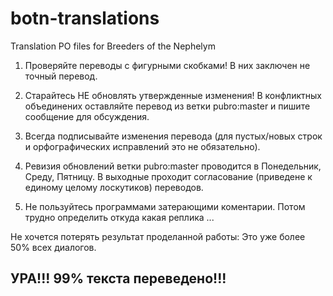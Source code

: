 # botn-translations
Translation PO files for Breeders of the Nephelym

1. Проверяйте переводы с фигурными скобками! В них заключен не точный перевод.

2. Старайтесь НЕ обновлять утвержденные изменения! В конфликтных объединених оставляйте перевод из ветки pubro:master и пишите сообщение для обсуждения.

3. Всегда подписывайте изменения перевода (для пустых/новых строк и орфографических исправлений это не обязательно).

3. Ревизия обновлений ветки pubro:master проводится в Понедельник, Среду, Пятницу.
   В выходные проходит согласование (приведене к единому целому лоскутиков) переводов.

4. Не пользуйтесь программами затерающими коментарии. Потом трудно определить откуда какая реплика ...

Не хочется потерять результат проделанной работы: Это уже более 50% всех диалогов.

УРА!!! 99% текста переведено!!! 
--------------------------------

